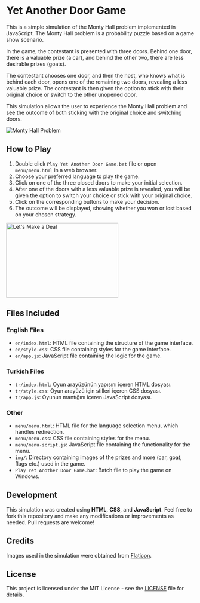 # Yet Another Door Game
This is a simple simulation of the Monty Hall problem implemented in JavaScript. The Monty Hall problem is a probability puzzle based on a game show scenario.

In the game, the contestant is presented with three doors. Behind one door, there is a valuable prize (a car), and behind the other two, there are less desirable prizes (goats).

The contestant chooses one door, and then the host, who knows what is behind each door, opens one of the remaining two doors, revealing a less valuable prize. The contestant is then given the option to stick with their original choice or switch to the other unopened door.

This simulation allows the user to experience the Monty Hall problem and see the outcome of both sticking with the original choice and switching doors.

![Monty Hall Problem](https://upload.wikimedia.org/wikipedia/commons/3/3f/Monty_open_door.svg)

## How to Play
1. Double click `Play Yet Another Door Game.bat` file or open `menu/menu.html` in a web browser.
2. Choose your preferred language to play the game. 
3. Click on one of the three closed doors to make your initial selection.
4. After one of the doors with a less valuable prize is revealed, you will be given the option to switch your choice or stick with your original choice.
5. Click on the corresponding buttons to make your decision.
6. The outcome will be displayed, showing whether you won or lost based on your chosen strategy.

<img src="https://wirelesspi.com/wp-content/uploads/2024/02/figure-monty-hall-doors.png" alt="Let's Make a Deal" width="300" height="200">

## Files Included
### English Files
- `en/index.html`: HTML file containing the structure of the game interface.
- `en/style.css`: CSS file containing styles for the game interface.
- `en/app.js`: JavaScript file containing the logic for the game.

### Turkish Files
- `tr/index.html`: Oyun arayüzünün yapısını içeren HTML dosyası.
- `tr/style.css`: Oyun arayüzü için stilleri içeren CSS dosyası.
- `tr/app.js`: Oyunun mantığını içeren JavaScript dosyası.

### Other
- `menu/menu.html`: HTML file for the language selection menu, which handles redirection.
- `menu/menu.css`: CSS file containing styles for the menu.
- `menu/menu-script.js`: JavaScript file containing the functionality for the menu.
- `img/`: Directory containing images of the prizes and more (car, goat, flags etc.) used in the game.
- `Play Yet Another Door Game.bat`: Batch file to play the game on Windows.

## Development
This simulation was created using **HTML**, **CSS**, and **JavaScript**. Feel free to fork this repository and make any modifications or improvements as needed. Pull requests are welcome!

## Credits
Images used in the simulation were obtained from [Flaticon](https://www.flaticon.com/).

## License
This project is licensed under the MIT License - see the [LICENSE](LICENSE) file for details.

